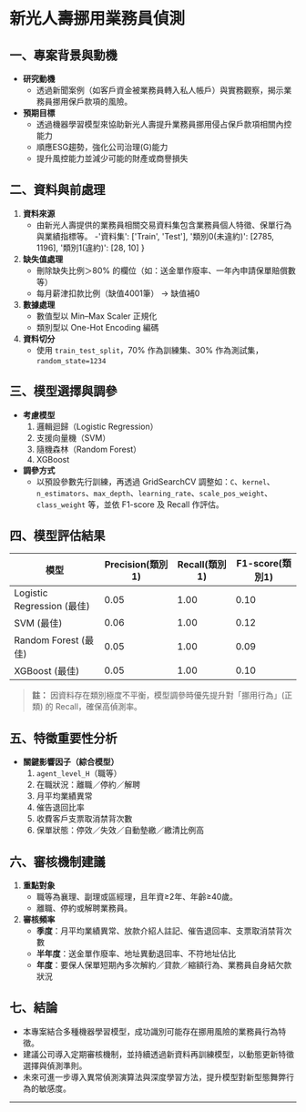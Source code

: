 # 新光人壽挪用業務員偵測

## 一、專案背景與動機
- **研究動機**  
  - 透過新聞案例（如客戶資金被業務員轉入私人帳戶）與實務觀察，揭示業務員挪用保戶款項的風險。  
- **預期目標**
  - 透過機器學習模型來協助新光人壽提升業務員挪用侵占保戶款項相關內控能力
   - 順應ESG趨勢，強化公司治理(G)能力
   - 提升風控能力並減少可能的財產或商譽損失
## 二、資料與前處理
1. **資料來源**  
   - 由新光人壽提供的業務員相關交易資料集包含業務員個人特徵、保單行為與業績指標等。
   -'資料集': ['Train', 'Test'],
    '類別0(未違約)': [2785, 1196],
    '類別1(違約)': [28, 10]
}
2. **缺失值處理**  
   - 刪除缺失比例＞80% 的欄位（如：送金單作廢率、一年內申請保單賠償數等）
   - 每月薪津扣款比例（缺值4001筆） → 缺值補0
3. **數據處理** 
   - 數值型以 Min–Max Scaler 正規化
   - 類別型以 One-Hot Encoding 編碼
3. **資料切分**  
   - 使用 `train_test_split`，70% 作為訓練集、30% 作為測試集，`random_state=1234`

## 三、模型選擇與調參
- **考慮模型**  
  1. 邏輯迴歸（Logistic Regression）  
  2. 支援向量機（SVM）  
  3. 隨機森林（Random Forest）  
  4. XGBoost  
- **調參方式**  
  - 以預設參數先行訓練，再透過 GridSearchCV 調整如：`C`、`kernel`、`n_estimators`、`max_depth`、`learning_rate`、`scale_pos_weight`、`class_weight` 等，並依 F1-score 及 Recall 作評估。

## 四、模型評估結果
| 模型            | Precision(類別1) | Recall(類別1) | F1-score(類別1) |
|-----------------|------------------|---------------|-----------------|
| Logistic Regression (最佳) | 0.05             | 1.00          | 0.10            |
| SVM (最佳)       | 0.06             | 1.00          | 0.12            |
| Random Forest (最佳) | 0.05             | 1.00          | 0.09            |
| XGBoost (最佳)   | 0.05             | 1.00          | 0.10            |

> **註：** 因資料存在類別極度不平衡，模型調參時優先提升對「挪用行為」(正類) 的 Recall，確保高偵測率。

## 五、特徵重要性分析
- **關鍵影響因子（綜合模型）**  
  1. `agent_level_H`（職等）  
  2. 在職狀況：離職／停約／解聘  
  3. 月平均業績異常  
  4. 催告退回比率  
  5. 收費客戶支票取消禁背次數  
  6. 保單狀態：停效／失效／自動墊繳／繳清比例高

## 六、審核機制建議
1. **重點對象**  
   - 職等為襄理、副理或區經理，且年資≥2年、年齡≥40歲。  
   - 離職、停約或解聘業務員。  
2. **審核頻率**  
   - **季度**：月平均業績異常、放款介紹人註記、催告退回率、支票取消禁背次數  
   - **半年度**：送金單作廢率、地址異動退回率、不符地址佔比  
   - **年度**：要保人保單短期內多次解約／貸款／縮額行為、業務員自身結欠款狀況  

## 七、結論
- 本專案結合多種機器學習模型，成功識別可能存在挪用風險的業務員行為特徵。  
- 建議公司導入定期審核機制，並持續透過新資料再訓練模型，以動態更新特徵選擇與偵測準則。  
- 未來可進一步導入異常偵測演算法與深度學習方法，提升模型對新型態舞弊行為的敏感度。

---
